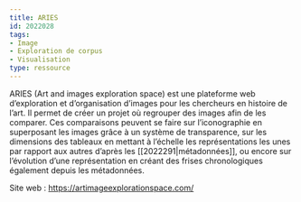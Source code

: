 ```yaml
---
title: ARIES
id: 2022028
tags:
- Image
- Exploration de corpus
- Visualisation
type: ressource
---
```


ARIES (Art and images exploration space) est une plateforme web d’exploration et d’organisation d’images pour les chercheurs en histoire de l’art. Il permet de créer un projet où regrouper des images afin de les comparer. Ces comparaisons peuvent se faire sur l’iconographie en superposant les images grâce à un système de transparence, sur les dimensions des tableaux en mettant à l’échelle les représentations les unes par rapport aux autres d’après les [[2022291|métadonnées]], ou encore sur l’évolution d’une représentation en créant des frises chronologiques également depuis les métadonnées.

Site web : <https://artimageexplorationspace.com/>

